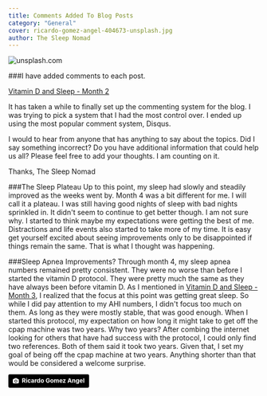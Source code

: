 ```yaml
---
title: Comments Added To Blog Posts
category: "General"
cover: ricardo-gomez-angel-404673-unsplash.jpg
author: The Sleep Nomad
---
```


![unsplash.com](./ricardo-gomez-angel-404673-unsplash.jpg)

###I have added comments to each post.

[Vitamin D and Sleep - Month 2](/Vitamin-D-And-Sleep-Month-2)

It has taken a while to finally set up the commenting system for the blog. I was trying to pick a system that I had the most control over. I ended up using the most popular comment system, Disqus.

I would to hear from anyone that has anything to say about the topics. Did I say something incorrect? Do you have additional information that could help us all? Please feel free to add your thoughts. I am counting on it.

Thanks,
The Sleep Nomad

###The Sleep Plateau
Up to this point, my sleep had slowly and steadily improved as the weeks went by. Month 4 was a bit different for me. I will call it a plateau. I was still having good nights of sleep with bad nights sprinkled in. It didn't seem to continue to get better though. I am not sure why. I started to think maybe my expectations were getting the best of me. Distractions and life events also started to take more of my time. It is easy get yourself excited about seeing improvements only to be disappointed if things remain the same. That is what I thought was happening.

###Sleep Apnea Improvements?
Through month 4, my sleep apnea numbers remained pretty consistent. They were no worse than before I started the vitamin D protocol. They were pretty much the same as they have always been before vitamin D. As I mentioned in [Vitamin D and Sleep - Month 3](/Vitamin-D-And-Sleep-Month-3), I realized that the focus at this point was getting great sleep. So while I did pay attention to my AHI numbers, I didn't focus too much on them. As long as they were mostly stable, that was good enough. When I started this protocol, my expectation on how long it might take to get off the cpap machine was two years. Why two years? After combing the internet looking for others that have had success with the protocol, I could only find two references. Both of them said it took two years. Given that, I set my goal of being off the cpap machine at two years. Anything shorter than that would be considered a welcome surprise.

<a style="background-color:black;color:white;text-decoration:none;padding:4px 6px;font-family:-apple-system, BlinkMacSystemFont, &quot;San Francisco&quot;, &quot;Helvetica Neue&quot;, Helvetica, Ubuntu, Roboto, Noto, &quot;Segoe UI&quot;, Arial, sans-serif;font-size:12px;font-weight:bold;line-height:1.2;display:inline-block;border-radius:3px" href="https://unsplash.com/@ripato?utm_medium=referral&amp;utm_campaign=photographer-credit&amp;utm_content=creditBadge" target="_blank" rel="noopener noreferrer" title="Download free do whatever you want high-resolution photos from Ricardo Gomez Angel"><span style="display:inline-block;padding:2px 3px"><svg xmlns="http://www.w3.org/2000/svg" style="height:12px;width:auto;position:relative;vertical-align:middle;top:-1px;fill:white" viewBox="0 0 32 32"><title>unsplash-logo</title><path d="M20.8 18.1c0 2.7-2.2 4.8-4.8 4.8s-4.8-2.1-4.8-4.8c0-2.7 2.2-4.8 4.8-4.8 2.7.1 4.8 2.2 4.8 4.8zm11.2-7.4v14.9c0 2.3-1.9 4.3-4.3 4.3h-23.4c-2.4 0-4.3-1.9-4.3-4.3v-15c0-2.3 1.9-4.3 4.3-4.3h3.7l.8-2.3c.4-1.1 1.7-2 2.9-2h8.6c1.2 0 2.5.9 2.9 2l.8 2.4h3.7c2.4 0 4.3 1.9 4.3 4.3zm-8.6 7.5c0-4.1-3.3-7.5-7.5-7.5-4.1 0-7.5 3.4-7.5 7.5s3.3 7.5 7.5 7.5c4.2-.1 7.5-3.4 7.5-7.5z"></path></svg></span><span style="display:inline-block;padding:2px 3px">Ricardo Gomez Angel</span></a>
